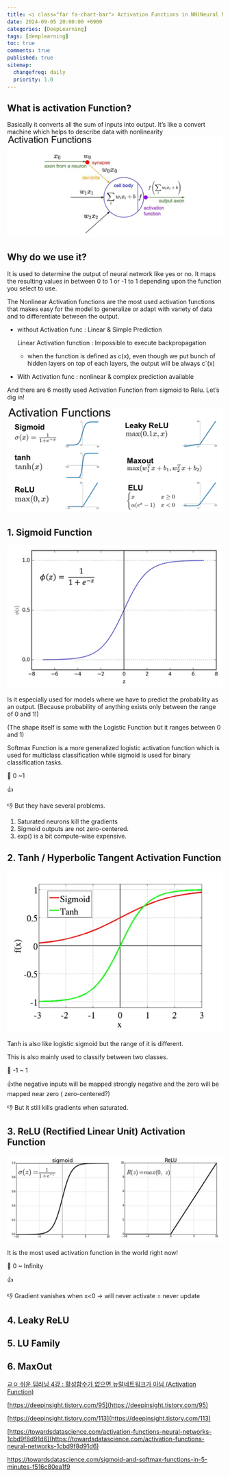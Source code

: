 ```yaml
---
title: <i class="far fa-chart-bar"> Activation Functions in NN(Neural Networks) </i>
date: 2024-09-05 20:00:00 +0900
categories: [DeepLearning]
tags: [deeplearning]
toc: true
comments: true
published: true
sitemap:
  changefreq: daily
  priority: 1.0
---
```

## What is activation Function?

Basically it converts all the sum of inputs into output. It’s like a convert machine which helps to describe data with nonlinearity
![](/assets/img/post/ActivationFunctions/image.png)

## Why do we use it?

It is used to determine the output of neural network like yes or no. It maps the resulting values in between 0 to 1 or -1 to 1 depending upon the function you select to use.

The Nonlinear Activation functions are the most used activation functions that makes easy for the model to generalize or adapt with variety of data and to differentiate between the output.

- without Activation func : Linear & Simple Prediction
    
    Linear Activation function : Impossible to execute backpropagation
    
    - when the function is defined as c(x), even though we put bunch of hidden layers on top of each layers, the output will be always c`(x)
- With Activation func : nonlinear & complex prediction available

And there are 6 mostly used Activation Function from sigmoid to Relu. Let’s dig in!

![](/assets/img/post/ActivationFunctions/image01.png)

## 1. Sigmoid Function

![](/assets/img/post/ActivationFunctions/image02.png)

Is it especially used for models where we have to predict the probability as an output. (Because probability of anything exists only between the range of 0 and 1!)

(The shape itself is same with the Logistic Function but it ranges between 0 and 1)

Softmax Function is a more generalized logistic activation function which is used for multiclass classification while sigmoid is used for binary classification tasks.

🔀 0 ~1

👍

👎 But they have several problems.

1. Saturated neurons kill the gradients
2. Sigmoid outputs are not zero-centered.
3. exp() is a bit compute-wise expensive.

## 2. Tanh / Hyperbolic Tangent Activation Function

![](/assets/img/post/ActivationFunctions/image03.png)

Tanh is also like logistic sigmoid but the range of it is different.

This is also mainly used to classify between two classes.

🔀 -1 ~ 1

👍the negative inputs will be mapped strongly negative and the zero will be mapped near zero ( zero-centered?)

👎 But it still kills gradients when saturated.

## 3. ReLU (Rectified Linear Unit) Activation Function

![](/assets/img/post/ActivationFunctions/image04.png)

It is the most used activation function in the world right now!

🔀 0 ~ Infinity

👍

👎 Gradient vanishes when x<0 -> will never activate = never update

## 4. Leaky ReLU

## 5. LU Family

## 6. MaxOut



[ㄹㅇ 쉬운 딥러닝 4강 : 활성함수가 없으면 뉴럴네트워크가 아님 (Activation Function)](https://www.youtube.com/watch?v=rpHuwa-dbbI)

[https://deepinsight.tistory.com/95](https://deepinsight.tistory.com/95)

[https://deepinsight.tistory.com/113](https://deepinsight.tistory.com/113)

[https://towardsdatascience.com/activation-functions-neural-networks-1cbd9f8d91d6](https://towardsdatascience.com/activation-functions-neural-networks-1cbd9f8d91d6)

https://towardsdatascience.com/sigmoid-and-softmax-functions-in-5-minutes-f516c80ea1f9